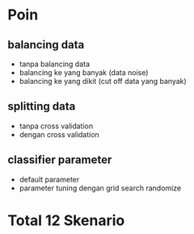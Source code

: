 # Poin
## balancing data
- tanpa balancing data
- balancing ke yang banyak (data noise)
- balancing ke yang dikit (cut off data yang banyak)

## splitting data
- tanpa cross validation
- dengan cross validation

## classifier parameter
- default parameter
- parameter tuning dengan grid search randomize

# Total 12 Skenario
